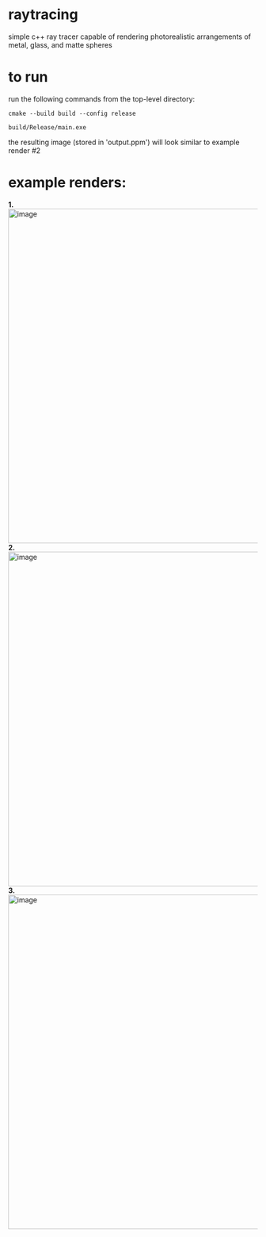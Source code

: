 # raytracing

simple c++ ray tracer capable of rendering photorealistic arrangements of metal, glass, and matte spheres

# to run

run the following commands from the top-level directory: 

```
cmake --build build --config release

build/Release/main.exe
```
the resulting image (stored in 'output.ppm') will look similar to example render #2

# example renders:
**1.** 
<img width="1200" height="675" alt="image" src="https://github.com/user-attachments/assets/1aee9491-b2ba-456d-b2dd-cc28ce8888eb" />
**2.**
<img width="1200" height="675" alt="image" src="https://github.com/user-attachments/assets/8cd4f50b-6ea9-4764-8140-a789766f9295" />
**3.** 
<img width="1200" height="675" alt="image" src="https://github.com/user-attachments/assets/8580c88f-09d7-40ca-8481-4877393d8bc4" />

